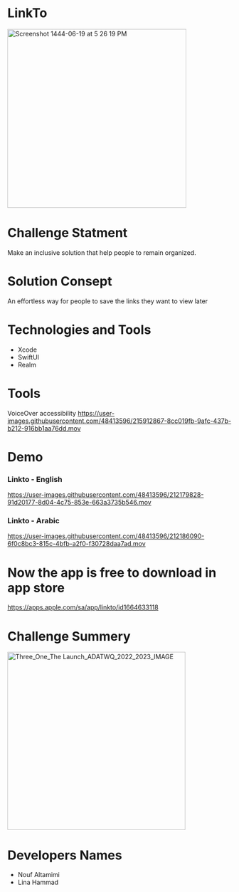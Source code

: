 # LinkTo

<img width="402" alt="Screenshot 1444-06-19 at 5 26 19 PM" src="https://user-images.githubusercontent.com/48413596/212186267-3e793ab4-6642-4d72-ba04-019f7fcfec88.png">

# Challenge Statment
Make an inclusive solution that help people to remain organized.

# Solution Consept 
An effortless way for people to save the links they want to view later

# Technologies and Tools
- Xcode
- SwiftUI
- Realm

# Tools
VoiceOver accessibility
https://user-images.githubusercontent.com/48413596/215912867-8cc019fb-9afc-437b-b212-916bb1aa76dd.mov

# Demo 
### Linkto - English
https://user-images.githubusercontent.com/48413596/212179828-91d20177-8d04-4c75-853e-663a3735b546.mov

### Linkto - Arabic
https://user-images.githubusercontent.com/48413596/212186090-6f0c8bc3-815c-4bfb-a2f0-f30728daa7ad.mov

# Now the app is free to download in app store
https://apps.apple.com/sa/app/linkto/id1664633118

# Challenge Summery
<img width="400" alt="Three_One_The Launch_ADATWQ_2022_2023_IMAGE" src="https://user-images.githubusercontent.com/48413596/212353194-7a01293b-0844-4570-8479-de6e828670f6.png">


# Developers Names
- Nouf Altamimi
- Lina Hammad
